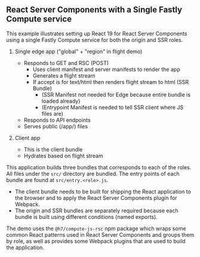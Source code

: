 ## React Server Components with a Single Fastly Compute service

This example illustrates setting up React 19 for React Server Components
using a single Fastly Compute service for both the origin and SSR roles. 

1. Single edge app ("global" + "region" in flight demo)
   * Responds to GET and RSC (POST)
     * Uses client manifest and server manifests to render the app
     * Generates a flight stream
     * If accept is for text/html then renders flight stream to html (SSR Bundle)
       * (SSR Manifest not needed for Edge because entire bundle is loaded already)
       * (Entrypoint Manifest is needed to tell SSR client where JS files are)
   * Responds to API endpoints
   * Serves public (/app/) files

2. Client app
   * This is the client bundle
   * Hydrates based on flight stream

This application builds three bundles that corresponds to each of the roles.
All files under the `src/` directory are bundled. The entry points of each bundle
are found at `src/entry.<role>.js`.
* The client bundle needs to be built for shipping the React application
   to the browser and to apply the React Server Components plugin for Webpack.
* The origin and SSR bundles are separately required because each bundle
   is built using different conditions (named exports).

The demo uses the `@h7/compute-js-rsc` npm package which wraps some common React
patterns used in React Server Components and groups them by role, as well as
provides some Webpack plugins that are used to build the application.
